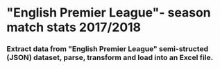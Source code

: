 # "English Premier League"- season match stats 2017/2018
### Extract data from "English Premier League" semi-structed (JSON) dataset, parse, transform and load into an Excel file.
